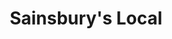 ---
title: "Sainsbury's Local"
url: /birmingham/sainsburys-local-navigation-street/
shop: convenience
---